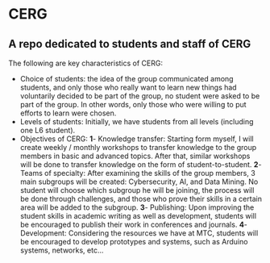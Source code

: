 # CERG
A repo dedicated to students and staff of CERG
----------------------------------------------

The following are key characteristics of CERG:

-	Choice of students: the idea of the group communicated among students, and only those who really want to learn new things had voluntarily decided to be part of the group, no student were asked to be part of the group. In other words, only those who were willing to put efforts to learn were chosen.
-	Levels of students:  Initially, we have students from all levels (including one L6 student). 
-	Objectives of CERG: 
**1**-	Knowledge transfer: Starting form myself, I will create weekly / monthly workshops to transfer knowledge to the group members in basic and advanced topics. After that, similar workshops will be done to transfer knowledge on the form of student-to-student. 
**2**-	Teams of specialty: After examining the skills of the group members, 3 main subgroups will be created: Cybersecurity, AI, and Data Mining. No student will choose which subgroup he will be joining, the process will be done through challenges, and those who prove their skills in a certain area will be added to the subgroup.
**3**-	Publishing: Upon improving the student skills in academic writing as well as development, students will be encouraged to publish their work in conferences and journals. 
**4**-	Development: Considering the resources we have at MTC, students will be encouraged to develop prototypes and systems, such as Arduino systems, networks, etc…
